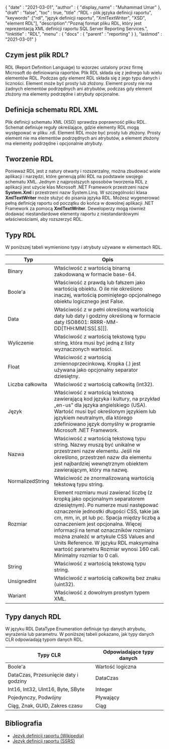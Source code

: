 {
  "date" : "2021-03-01",
  "author" : {
    "display_name" : "Muhammad Umar"
},
  "draft" : "false",
  "toc" : true,
  "title" :"RDL - plik języka definicji raportu",
  "keywords" :["rdl", "język definicji raportu", "XmlTextWriter", "XSD", "element RDL"],
  "description":"Poznaj format pliku RDL, który jest reprezentacją XML definicji raportu SQL Server Reporting Services.",
  "linktitle" : "RDL",
  "menu" : {
    "docs" : {
      "parent" : "reporting"
}
},
  "lastmod" : "2021-03-01"
}

## Czym jest plik RDL? ##

RDL (Report Definition Language) to wzorzec ustalony przez firmę Microsoft do definiowania raportów. Plik RDL składa się z jednego lub wielu elementów RDL. Podczas gdy element RDL składa się z jego typu danych i liczności. Element może być prosty lub złożony. Element prosty nie ma żadnych elementów podrzędnych ani atrybutów, podczas gdy element złożony ma elementy podrzędne i atrybuty opcjonalne.

## Definicja schematu RDL XML
Plik definicji schematu XML (XSD) sprawdza poprawność pliku RDL. Schemat definiuje reguły określające, gdzie elementy RDL mogą występować w pliku .rdl. Element RDL może być prosty lub złożony. Prosty element nie ma elementów podrzędnych ani atrybutów, a element złożony ma elementy podrzędne i opcjonalnie atrybuty.

## Tworzenie RDL
Ponieważ RDL jest z natury otwarty i rozszerzalny, można zbudować wiele aplikacji i narzędzi, które generują pliki RDL na podstawie swojego schematu XML. Jednym z najprostszych sposobów tworzenia RDL z aplikacji jest użycie klas Microsoft .NET Framework przestrzeni nazw **System.Xml** i przestrzeni nazw System.Linq. W szczególności klasa **XmlTextWriter** może służyć do pisania języka RDL. Możesz wygenerować pełną definicję raportu od początku do końca w dowolnej aplikacji .NET Framework za pomocą **XmlTextWriter**. Deweloperzy mogą również dodawać niestandardowe elementy raportu z niestandardowymi właściwościami, aby rozszerzyć RDL.

## Typy RDL
W poniższej tabeli wymieniono typy i atrybuty używane w elementach RDL.

|Typ|Opis|
---|---|
|Binary |Właściwość z wartością binarną zakodowaną w formacie base-64.|
|Boole'a| Właściwość z prawdą lub fałszem jako wartością obiektu. O ile nie określono inaczej, wartością pominiętego opcjonalnego obiektu logicznego jest False.|
|Data |Właściwość z w pełni określoną wartością daty lub daty i godziny określoną w formacie daty ISO8601: RRRR-MM-DD[THH:MM[:SS[.S]]].|
|Wyliczenie |Właściwość z wartością tekstową typu string, która musi być jedną z listy wyznaczonych wartości.|
|Float |Właściwość z wartością zmiennoprzecinkową. Kropka (.) jest używana jako opcjonalny separator dziesiętny.|
|Liczba całkowita |Właściwość z wartością całkowitą (int32).|
|Język |Właściwość z wartością tekstową zawierającą kod języka i kultury, na przykład „en-us” dla języka angielskiego (USA). Wartość musi być określonym językiem lub językiem neutralnym, dla którego zdefiniowano język domyślny w programie Microsoft .NET Framework.|
|Nazwa |Właściwość z wartością tekstową typu string. Nazwy muszą być unikalne w przestrzeni nazw elementu. Jeśli nie określono, przestrzeń nazw dla elementu jest najbardziej wewnętrznym obiektem zawierającym, który ma nazwę.|
|NormalizedString |Właściwość ze znormalizowaną wartością tekstową typu string.|
|Rozmiar |Element rozmiaru musi zawierać liczbę (z kropką jako opcjonalnym separatorem dziesiętnym). Po numerze musi następować oznaczenie jednostki długości CSS, takie jak cm, mm, in, pt lub pc. Spacja między liczbą a oznaczeniem jest opcjonalna. Więcej informacji na temat oznaczników rozmiaru można znaleźć w artykule CSS Values and Units Reference. W języku RDL maksymalna wartość parametru Rozmiar wynosi 160 cali. Minimalny rozmiar to 0 cali.|
|String |Właściwość z wartością tekstową typu string.|
|UnsignedInt |Właściwość z wartością całkowitą bez znaku (uint32).|
|Wariant |Właściwość z dowolnym prostym typem XML.|

## Typy danych RDL
W języku RDL DataType Enumeration definiuje typ danych atrybutu, wyrażenia lub parametru. W poniższej tabeli pokazano, jak typy danych CLR odpowiadają typom danych RDL.

|Typy CLR |Odpowiadające typy danych|
---|---|
|Boole'a| Wartość logiczna|
|DataCzas, Przesunięcie daty i godziny |DataCzas|
|Int16, Int32, UInt16, Byte, SByte |Integer|
|Pojedynczy, Podwójny |Pływający|
|Ciąg, Znak, GUID, Zakres czasu |Ciąg|


## Bibliografia ##

- [Język definicji raportu (Wikipedia)](https://en.wikipedia.org/wiki/Report_Definition_Language)
- [Język definicji raportu (SSRS)](https://learn.microsoft.com/en-us/sql/reporting-services/reports/report-definition-language-ssrs)

